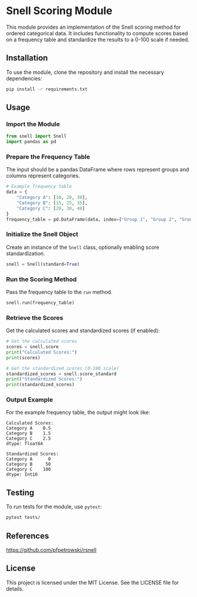 # Snell Scoring Module

This module provides an implementation of the Snell scoring method for ordered categorical data. It includes functionality to compute scores based on a frequency table and standardize the results to a 0-100 scale if needed.

## Installation

To use the module, clone the repository and install the necessary dependencies:

```bash
pip install -r requirements.txt
```

## Usage

### Import the Module

```python
from snell import Snell
import pandas as pd
```

### Prepare the Frequency Table

The input should be a pandas DataFrame where rows represent groups and columns represent categories.

```python
# Example frequency table
data = {
    "Category A": [10, 20, 30],
    "Category B": [15, 25, 35],
    "Category C": [20, 30, 40]
}
frequency_table = pd.DataFrame(data, index=["Group 1", "Group 2", "Group 3"])
```

### Initialize the Snell Object

Create an instance of the `Snell` class, optionally enabling score standardization.

```python
snell = Snell(standard=True)
```

### Run the Scoring Method

Pass the frequency table to the `run` method.

```python
snell.run(frequency_table)
```

### Retrieve the Scores

Get the calculated scores and standardized scores (if enabled):

```python
# Get the calculated scores
scores = snell.score
print("Calculated Scores:")
print(scores)

# Get the standardized scores (0-100 scale)
standardized_scores = snell.score_standard
print("Standardized Scores:")
print(standardized_scores)
```

### Output Example

For the example frequency table, the output might look like:

```plaintext
Calculated Scores:
Category A    0.5
Category B    1.5
Category C    2.5
dtype: float64

Standardized Scores:
Category A      0
Category B     50
Category C    100
dtype: Int16
```

## Testing

To run tests for the module, use `pytest`:

```bash
pytest tests/
```

## References
https://github.com/pfpetrowski/rsnell

## License

This project is licensed under the MIT License. See the LICENSE file for details.
